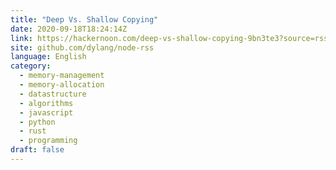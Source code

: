 ```yaml
---
title: "Deep Vs. Shallow Copying"
date: 2020-09-18T18:24:14Z
link: https://hackernoon.com/deep-vs-shallow-copying-9bn3te3?source=rss&utm_medium=RSS&utm_source=news.12bit.vn
site: github.com/dylang/node-rss
language: English
category:
  - memory-management
  - memory-allocation
  - datastructure
  - algorithms
  - javascript
  - python
  - rust
  - programming
draft: false
---
```

